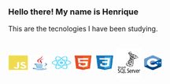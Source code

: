 ### Hello there! My name is Henrique

<!--
**NevesHenry/henriquerneves** is a ✨ _special_ ✨ repository because its `README.md` (this file) appears on your GitHub profile.

Here are some ideas to get you started:

- 🔭 I’m currently working on ...
- 🌱 I’m currently learning ...
- 👯 I’m looking to collaborate on ...
- 🤔 I’m looking for help with ...
- 💬 Ask me about ...
- 📫 How to reach me: ...
- 😄 Pronouns: ...
- ⚡ Fun fact: ...
-->

 <!--
 <div>
  <a href="https://beacons.page/neveshenry">
  <img height="180em" src="https://github-readme-stats.vercel.app/api?username=NevesHenry&show_icons=true&theme=dark&include_all_commits=true&count_private=true"/>
  <img height="180em" src="https://github-readme-stats.vercel.app/api/top-langs/?username=NevesHenry&layout=compact&langs_count=7&theme=dark"/>
</div>
-->
This are the tecnologies I have been studying.
<div style="display: inline_block"><br>
  <img align="center" alt="Neves-JS" height="30" width="40" src="https://raw.githubusercontent.com/devicons/devicon/master/icons/javascript/javascript-plain.svg">
  <img align="center" alt="Neves-Java" height="30" width="40" src="https://github.com/devicons/devicon/blob/master/icons/java/java-original.svg">
  <img align="center" alt="Neves-React" height="30" width="40" src="https://raw.githubusercontent.com/devicons/devicon/master/icons/react/react-original.svg">
  <img align="center" alt="Neves-HTML" height="30" width="40" src="https://raw.githubusercontent.com/devicons/devicon/master/icons/html5/html5-original.svg">
  <img align="center" alt="Neves-CSS" height="30" width="40" src="https://raw.githubusercontent.com/devicons/devicon/master/icons/css3/css3-original.svg">
  <img align="center" alt="Neves-MSSQL" height="60" width="50" src="https://github.com/devicons/devicon/blob/master/icons/microsoftsqlserver/microsoftsqlserver-plain-wordmark.svg">
  <img align="center" alt="Neves-Cpp" height="30" width="40" src="https://github.com/devicons/devicon/blob/master/icons/cplusplus/cplusplus-original.svg">
</div>
